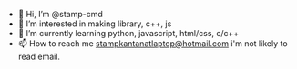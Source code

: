 - 👋 Hi, I’m @stamp-cmd
- 👀 I’m interested in making library, c++, js
- 🌱 I’m currently learning python, javascript, html/css, c/c++
- 📫 How to reach me stampkantanatlaptop@hotmail.com i'm not likely to read email.

<!---
stamp-cmd/stamp-cmd is a ✨ special ✨ repository because its `README.md` (this file) appears on your GitHub profile.
You can click the Preview link to take a look at your changes.
--->
